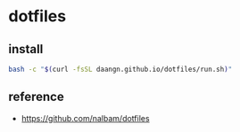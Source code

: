# dotfiles

## install

```bash
bash -c "$(curl -fsSL daangn.github.io/dotfiles/run.sh)"
```

## reference

* <https://github.com/nalbam/dotfiles>
